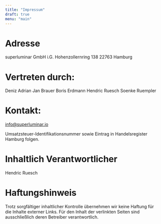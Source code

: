 ```yaml
---
title: "Impressum"
draft: true
menu: "main"
---
```


# Adresse
superluminar GmbH i.G.
Hohenzollernring 138
22763 Hamburg

# Vertreten durch:
Deniz Adrian
Jan Brauer
Boris Erdmann
Hendric Ruesch
Soenke Ruempler

# Kontakt:
info@superluminar.io

Umsatzsteuer-Identifikationsnummer sowie Eintrag in Handelsregister Hamburg folgen.

# Inhaltlich Verantwortlicher
Hendric Ruesch

# Haftungshinweis

Trotz sorgfältiger inhaltlicher Kontrolle übernehmen wir keine Haftung für die Inhalte externer Links. Für den Inhalt der verlinkten Seiten sind ausschließlich deren Betreiber verantwortlich.


